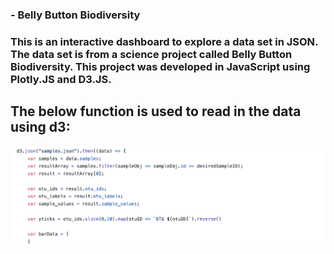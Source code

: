 ### - Belly Button Biodiversity

### This is an interactive dashboard to explore a data set in JSON. The data set is from a science project called Belly Button Biodiversity. This project was developed in JavaScript using Plotly.JS and D3.JS.


## The below function is used to read in the data using d3:

![](Images/function.png)
